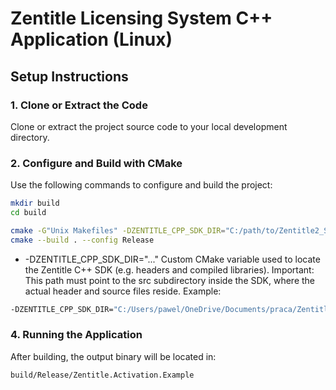 # Zentitle Licensing System C++ Application (Linux)

## Setup Instructions

### 1. Clone or Extract the Code

Clone or extract the project source code to your local development directory.

### 2. Configure and Build with CMake
   Use the following commands to configure and build the project:

```bash
mkdir build
cd build

cmake -G"Unix Makefiles" -DZENTITLE_CPP_SDK_DIR="C:/path/to/Zentitle2_SDK_VERSION/SDK/src/" ..
cmake --build . --config Release
```

* -DZENTITLE_CPP_SDK_DIR="..."
Custom CMake variable used to locate the Zentitle C++ SDK (e.g. headers and compiled libraries).
Important: This path must point to the src subdirectory inside the SDK, where the actual header and source files reside.
Example:
```bash
-DZENTITLE_CPP_SDK_DIR="C:/Users/pawel/OneDrive/Documents/praca/Zentitle2_SDK_v2.1.2/SDK/src/"
```

### 4. Running the Application

After building, the output binary will be located in:

```
build/Release/Zentitle.Activation.Example
```